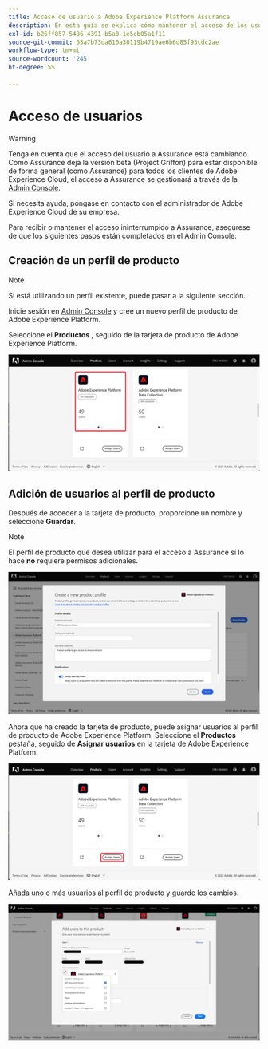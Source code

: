 ```yaml
---
title: Acceso de usuario a Adobe Experience Platform Assurance
description: En esta guía se explica cómo mantener el acceso de los usuarios a Adobe Experience Platform Assurance administrándolo a través del Admin Console.
exl-id: b26ff857-5486-4391-b5a0-1e5cb05a1f11
source-git-commit: 05a7b73da610a30119b4719ae6b6d85f93cdc2ae
workflow-type: tm+mt
source-wordcount: '245'
ht-degree: 5%

---
```


# Acceso de usuarios

>[!WARNING]
>
>Tenga en cuenta que el acceso del usuario a Assurance está cambiando. Como Assurance deja la versión beta (Project Griffon) para estar disponible de forma general (como Assurance) para todos los clientes de Adobe Experience Cloud, el acceso a Assurance se gestionará a través de la [Admin Console](https://helpx.adobe.com/es/enterprise/using/admin-console.html).
>
>Si necesita ayuda, póngase en contacto con el administrador de Adobe Experience Cloud de su empresa.

Para recibir o mantener el acceso ininterrumpido a Assurance, asegúrese de que los siguientes pasos están completados en el Admin Console:

## Creación de un perfil de producto

>[!NOTE]
>
>Si está utilizando un perfil existente, puede pasar a la siguiente sección.

Inicie sesión en [Admin Console](https://adminconsole.adobe.com/) y cree un nuevo perfil de producto de Adobe Experience Platform.

Seleccione el **Productos** , seguido de la tarjeta de producto de Adobe Experience Platform.

![Vista de análisis de Adobe Experience Platform Assurance](./images/get-access/analytics-view.png)

## Adición de usuarios al perfil de producto

Después de acceder a la tarjeta de producto, proporcione un nombre y seleccione **Guardar**.

>[!NOTE]
>
>El perfil de producto que desea utilizar para el acceso a Assurance sí lo hace **no** requiere permisos adicionales.

![Perfil de producto de Adobe Experience Platform](./images/get-access/product-profile.png)

Ahora que ha creado la tarjeta de producto, puede asignar usuarios al perfil de producto de Adobe Experience Platform. Seleccione el **Productos** pestaña, seguido de **Asignar usuarios** en la tarjeta de Adobe Experience Platform.

![Asignación de usuarios al perfil del producto](./images/get-access/assign-users.png)

Añada uno o más usuarios al perfil de producto y guarde los cambios.

![Adición de usuarios al perfil de producto](./images/get-access/add-users.png)
